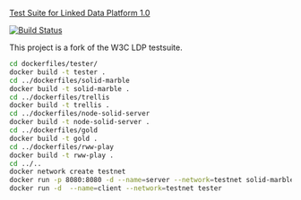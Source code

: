 [Test Suite for Linked Data Platform 1.0](http://w3c.github.io/ldp-testsuite)

[![Build Status](https://travis-ci.com/trellis-ldp/ldp-testsuite.svg?branch=master)](https://travis-ci.com/trellis-ldp/ldp-testsuite)

This project is a fork of the W3C LDP testsuite.

```sh
cd dockerfiles/tester/
docker build -t tester .
cd ../dockerfiles/solid-marble
docker build -t solid-marble .
cd ../dockerfiles/trellis
docker build -t trellis .
cd ../dockerfiles/node-solid-server
docker build -t node-solid-server .
cd ../dockerfiles/gold
docker build -t gold .
cd ../dockerfiles/rww-play
docker build -t rww-play .
cd ../..
docker network create testnet
docker run -p 8080:8080 -d --name=server --network=testnet solid-marble
docker run -d  --name=client --network=testnet tester
